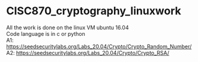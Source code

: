 # CISC870_cryptography_linuxwork <br/>
All the work is done on the linux VM ubuntu 16.04</br>
Code language is in c or python</br>
A1: https://seedsecuritylabs.org/Labs_20.04/Crypto/Crypto_Random_Number/</br>
A2: https://seedsecuritylabs.org/Labs_20.04/Crypto/Crypto_RSA/</br>
